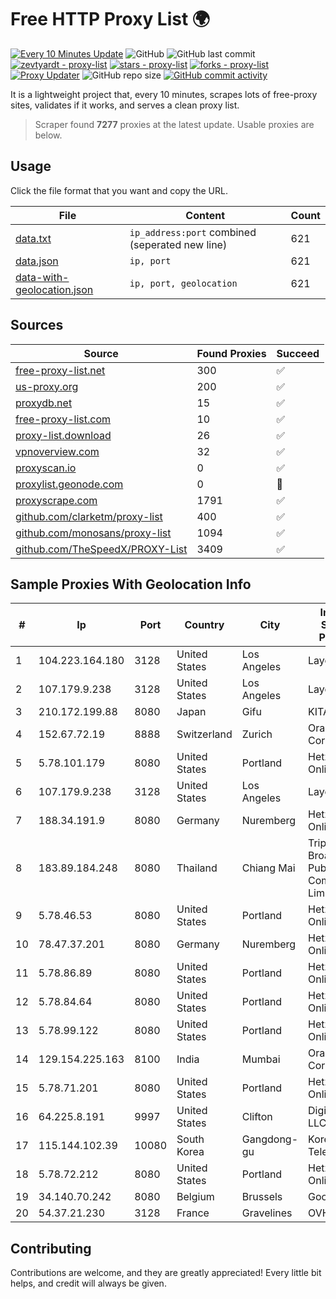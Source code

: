 
# Free HTTP Proxy List 🌍

[![Every 10 Minutes Update](https://github.com/mertguvencli/http-proxy-list/actions/workflows/main.yml/badge.svg?branch=main)](https://github.com/mertguvencli/http-proxy-list/actions/workflows/main.yml)
![GitHub](https://img.shields.io/github/license/mertguvencli/http-proxy-list)
![GitHub last commit](https://img.shields.io/github/last-commit/mertguvencli/http-proxy-list)
[![zevtyardt - proxy-list](https://img.shields.io/static/v1?label=zevtyardt&message=proxy-list&color=blue&logo=github)](https://github.com/zevtyardt/proxy-list "Go to GitHub repo")
[![stars - proxy-list](https://img.shields.io/github/stars/zevtyardt/proxy-list?style=social)](https://github.com/zevtyardt/proxy-list)
[![forks - proxy-list](https://img.shields.io/github/forks/zevtyardt/proxy-list?style=social)](https://github.com/zevtyardt/proxy-list)
[![Proxy Updater](https://github.com/zevtyardt/proxy-list/workflows/Proxy%20Updater/badge.svg)](https://github.com/zevtyardt/proxy-list/actions?query=workflow:"Proxy+Updater")
![GitHub repo size](https://img.shields.io/github/repo-size/zevtyardt/proxy-list)
[![GitHub commit activity](https://img.shields.io/github/commit-activity/m/zevtyardt/proxy-list?logo=commits)](https://github.com/zevtyardt/proxy-list/commits/main)

It is a lightweight project that, every 10 minutes, scrapes lots of free-proxy sites, validates if it works, and serves a clean proxy list.

> Scraper found **7277** proxies at the latest update. Usable proxies are below.

## Usage

Click the file format that you want and copy the URL.

|File|Content|Count|
|----|-------|-----|
|[data.txt](https://raw.githubusercontent.com/mertguvencli/http-proxy-list/main/proxy-list/data.txt)|`ip_address:port` combined (seperated new line)|621|
|[data.json](https://raw.githubusercontent.com/mertguvencli/http-proxy-list/main/proxy-list/data.json)|`ip, port`|621|
|[data-with-geolocation.json](https://raw.githubusercontent.com/mertguvencli/http-proxy-list/main/proxy-list/data-with-geolocation.json)|`ip, port, geolocation`|621|

## Sources

|Source|Found Proxies|Succeed|
|------|-------------|-------|
|[free-proxy-list.net](https://free-proxy-list.net)|300|✅|
|[us-proxy.org](https://www.us-proxy.org)|200|✅|
|[proxydb.net](http://proxydb.net)|15|✅|
|[free-proxy-list.com](https://free-proxy-list.com/?page=&port=&type%5B%5D=http&type%5B%5D=https&up_time=0&search=Search)|10|✅|
|[proxy-list.download](https://www.proxy-list.download/HTTP)|26|✅|
|[vpnoverview.com](https://vpnoverview.com/privacy/anonymous-browsing/free-proxy-servers)|32|✅|
|[proxyscan.io](https://www.proxyscan.io)|0|✅|
|[proxylist.geonode.com](https://proxylist.geonode.com/api/proxy-list?limit=300&page=1&sort_by=lastChecked&sort_type=desc&protocols=http,https)|0|🚫|
|[proxyscrape.com](https://api.proxyscrape.com/v2/?request=displayproxies&protocol=http&timeout=10000&country=all&ssl=all&anonymity=all)|1791|✅|
|[github.com/clarketm/proxy-list](https://raw.githubusercontent.com/clarketm/proxy-list/master/proxy-list-raw.txt)|400|✅|
|[github.com/monosans/proxy-list](https://raw.githubusercontent.com/monosans/proxy-list/main/proxies/http.txt)|1094|✅|
|[github.com/TheSpeedX/PROXY-List](https://raw.githubusercontent.com/TheSpeedX/PROXY-List/master/http.txt)|3409|✅|


## Sample Proxies With Geolocation Info

|#|Ip|Port|Country|City|Internet Service Provider|
|-|--|----|-------|----|-------------------------|
|1|104.223.164.180|3128|United States|Los Angeles|LayerHost|
|2|107.179.9.238|3128|United States|Los Angeles|LayerHost|
|3|210.172.199.88|8080|Japan|Gifu|KITAGATA|
|4|152.67.72.19|8888|Switzerland|Zurich|Oracle Corporation|
|5|5.78.101.179|8080|United States|Portland|Hetzner Online GmbH|
|6|107.179.9.238|3128|United States|Los Angeles|LayerHost|
|7|188.34.191.9|8080|Germany|Nuremberg|Hetzner Online GmbH|
|8|183.89.184.248|8080|Thailand|Chiang Mai|Triple T Broadband Public Company Limited|
|9|5.78.46.53|8080|United States|Portland|Hetzner Online GmbH|
|10|78.47.37.201|8080|Germany|Nuremberg|Hetzner Online GmbH|
|11|5.78.86.89|8080|United States|Portland|Hetzner Online GmbH|
|12|5.78.84.64|8080|United States|Portland|Hetzner Online GmbH|
|13|5.78.99.122|8080|United States|Portland|Hetzner Online GmbH|
|14|129.154.225.163|8100|India|Mumbai|Oracle Corporation|
|15|5.78.71.201|8080|United States|Portland|Hetzner Online GmbH|
|16|64.225.8.191|9997|United States|Clifton|DigitalOcean, LLC|
|17|115.144.102.39|10080|South Korea|Gangdong-gu|Korea Telecom|
|18|5.78.72.212|8080|United States|Portland|Hetzner Online GmbH|
|19|34.140.70.242|8080|Belgium|Brussels|Google LLC|
|20|54.37.21.230|3128|France|Gravelines|OVH SAS|



## Contributing

Contributions are welcome, and they are greatly appreciated! Every
little bit helps, and credit will always be given.

